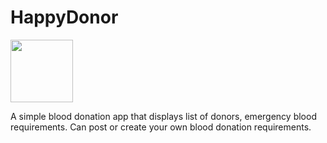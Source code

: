 # HappyDonor

<img src="https://user-images.githubusercontent.com/92852926/178340350-1ffea5d1-8716-4c59-b855-f5ad11e23792.png" width="100" height="100">

A simple blood donation app that displays list of donors, emergency blood requirements. 
Can post or create your own blood donation requirements.
